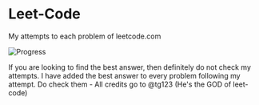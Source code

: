 # Leet-Code
My attempts to each problem of leetcode.com

![Progress](https://img.shields.io/badge/progress-86%20%2F%20285-ff69b4.svg)

If you are looking to find the best answer, then definitely do not check my attempts. I have added the best answer to every problem following my attempt. Do check them - All credits go to @tg123 (He's the GOD of leet-code)
